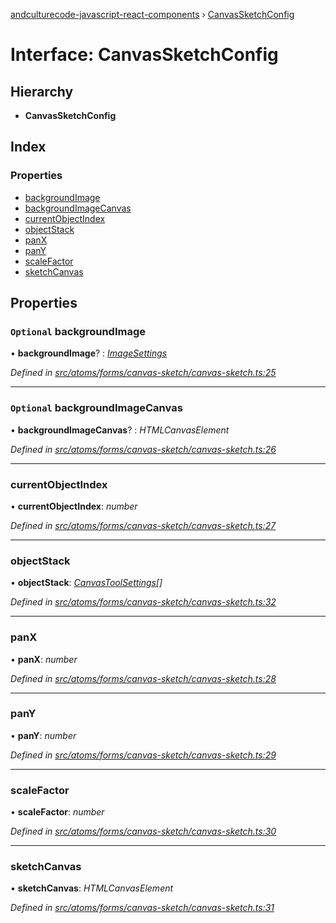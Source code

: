 [andculturecode-javascript-react-components](../README.md) › [CanvasSketchConfig](canvassketchconfig.md)

# Interface: CanvasSketchConfig

## Hierarchy

* **CanvasSketchConfig**

## Index

### Properties

* [backgroundImage](canvassketchconfig.md#optional-backgroundimage)
* [backgroundImageCanvas](canvassketchconfig.md#optional-backgroundimagecanvas)
* [currentObjectIndex](canvassketchconfig.md#currentobjectindex)
* [objectStack](canvassketchconfig.md#objectstack)
* [panX](canvassketchconfig.md#panx)
* [panY](canvassketchconfig.md#pany)
* [scaleFactor](canvassketchconfig.md#scalefactor)
* [sketchCanvas](canvassketchconfig.md#sketchcanvas)

## Properties

### `Optional` backgroundImage

• **backgroundImage**? : *[ImageSettings](imagesettings.md)*

*Defined in [src/atoms/forms/canvas-sketch/canvas-sketch.ts:25](https://github.com/AndcultureCode/AndcultureCode.JavaScript.React.Components/blob/059eef4/src/atoms/forms/canvas-sketch/canvas-sketch.ts#L25)*

___

### `Optional` backgroundImageCanvas

• **backgroundImageCanvas**? : *HTMLCanvasElement*

*Defined in [src/atoms/forms/canvas-sketch/canvas-sketch.ts:26](https://github.com/AndcultureCode/AndcultureCode.JavaScript.React.Components/blob/059eef4/src/atoms/forms/canvas-sketch/canvas-sketch.ts#L26)*

___

###  currentObjectIndex

• **currentObjectIndex**: *number*

*Defined in [src/atoms/forms/canvas-sketch/canvas-sketch.ts:27](https://github.com/AndcultureCode/AndcultureCode.JavaScript.React.Components/blob/059eef4/src/atoms/forms/canvas-sketch/canvas-sketch.ts#L27)*

___

###  objectStack

• **objectStack**: *[CanvasToolSettings](canvastoolsettings.md)[]*

*Defined in [src/atoms/forms/canvas-sketch/canvas-sketch.ts:32](https://github.com/AndcultureCode/AndcultureCode.JavaScript.React.Components/blob/059eef4/src/atoms/forms/canvas-sketch/canvas-sketch.ts#L32)*

___

###  panX

• **panX**: *number*

*Defined in [src/atoms/forms/canvas-sketch/canvas-sketch.ts:28](https://github.com/AndcultureCode/AndcultureCode.JavaScript.React.Components/blob/059eef4/src/atoms/forms/canvas-sketch/canvas-sketch.ts#L28)*

___

###  panY

• **panY**: *number*

*Defined in [src/atoms/forms/canvas-sketch/canvas-sketch.ts:29](https://github.com/AndcultureCode/AndcultureCode.JavaScript.React.Components/blob/059eef4/src/atoms/forms/canvas-sketch/canvas-sketch.ts#L29)*

___

###  scaleFactor

• **scaleFactor**: *number*

*Defined in [src/atoms/forms/canvas-sketch/canvas-sketch.ts:30](https://github.com/AndcultureCode/AndcultureCode.JavaScript.React.Components/blob/059eef4/src/atoms/forms/canvas-sketch/canvas-sketch.ts#L30)*

___

###  sketchCanvas

• **sketchCanvas**: *HTMLCanvasElement*

*Defined in [src/atoms/forms/canvas-sketch/canvas-sketch.ts:31](https://github.com/AndcultureCode/AndcultureCode.JavaScript.React.Components/blob/059eef4/src/atoms/forms/canvas-sketch/canvas-sketch.ts#L31)*
